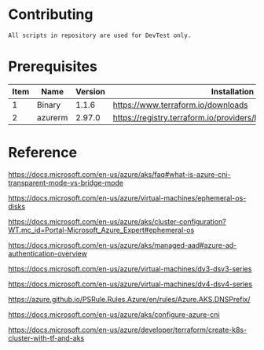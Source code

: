 # Contributing

```
All scripts in repository are used for DevTest only.
```

# Prerequisites

| Item | Name | Version | Installation | 
| - | - | - | - | 
| 1 | Binary | 1.1.6 | https://www.terraform.io/downloads | 
| 2 | azurerm | 2.97.0 | https://registry.terraform.io/providers/hashicorp/azurerm/2.97.0 |

# Reference

https://docs.microsoft.com/en-us/azure/aks/faq#what-is-azure-cni-transparent-mode-vs-bridge-mode

https://docs.microsoft.com/en-us/azure/virtual-machines/ephemeral-os-disks

https://docs.microsoft.com/en-us/azure/aks/cluster-configuration?WT.mc_id=Portal-Microsoft_Azure_Expert#ephemeral-os

https://docs.microsoft.com/en-us/azure/aks/managed-aad#azure-ad-authentication-overview

https://docs.microsoft.com/en-us/azure/virtual-machines/dv3-dsv3-series

https://docs.microsoft.com/en-us/azure/virtual-machines/dv4-dsv4-series

https://azure.github.io/PSRule.Rules.Azure/en/rules/Azure.AKS.DNSPrefix/

https://docs.microsoft.com/en-us/azure/aks/configure-azure-cni

https://docs.microsoft.com/en-us/azure/developer/terraform/create-k8s-cluster-with-tf-and-aks